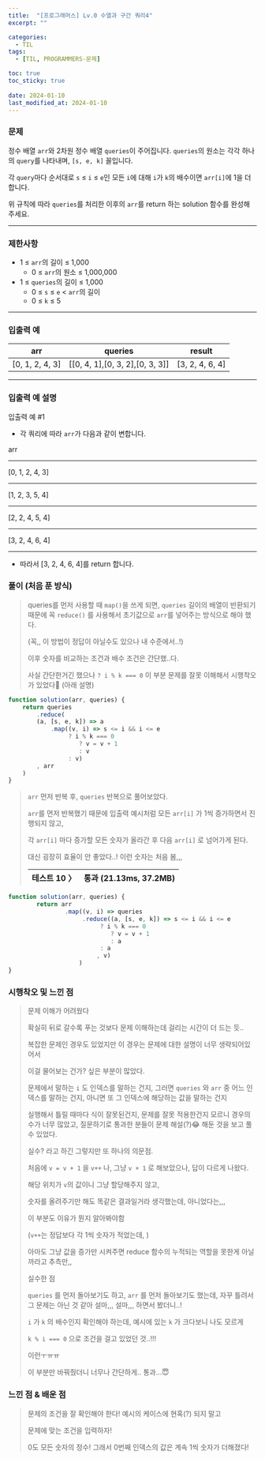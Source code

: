 ```yaml
---
title:  "[프로그래머스] Lv.0 수열과 구간 쿼리4"
excerpt: ""

categories:
  - TIL
tags:
  - [TIL, PROGRAMMERS-문제]

toc: true
toc_sticky: true
 
date: 2024-01-10
last_modified_at: 2024-01-10
---
```


### 문제

정수 배열 `arr`와 2차원 정수 배열 `queries`이 주어집니다. `queries`의 원소는 각각 하나의 `query`를 나타내며, `[s, e, k]` 꼴입니다.

각 `query`마다 순서대로 `s` ≤ `i` ≤ `e`인 모든 `i`에 대해 `i`가 `k`의 배수이면 `arr[i]`에 1을 더합니다.

위 규칙에 따라 `queries`를 처리한 이후의 `arr`를 return 하는 solution 함수를 완성해 주세요.

---

### 제한사항

- 1 ≤ `arr`의 길이 ≤ 1,000
    - 0 ≤ `arr`의 원소 ≤ 1,000,000
- 1 ≤ `queries`의 길이 ≤ 1,000
    - 0 ≤ `s` ≤ `e` < `arr`의 길이
    - 0 ≤ `k` ≤ 5

---

### 입출력 예

| arr | queries | result |
| --- | --- | --- |
| [0, 1, 2, 4, 3] | [[0, 4, 1],[0, 3, 2],[0, 3, 3]] | [3, 2, 4, 6, 4] |

---

### 입출력 예 설명

입출력 예 #1

- 각 쿼리에 따라 `arr`가 다음과 같이 변합니다.

arr

---

[0, 1, 2, 4, 3]

---

[1, 2, 3, 5, 4]

---

[2, 2, 4, 5, 4]

---

[3, 2, 4, 6, 4]

---

- 따라서 [3, 2, 4, 6, 4]를 return 합니다.


### 풀이 (처음 푼 방식)

> queries를 먼저 사용할 때 `map()`을 쓰게 되면, `queries` 길이의 배열이 반환되기 때문에 꼭 `reduce()` 를 사용해서 초기값으로 `arr`를 넣어주는 방식으로 해야 했다.
> 
> 
> (꼭,, 이 방법이 정답이 아닐수도 있으나 내 수준에서..!)
> 
> 이후 숫자를 비교하는 조건과 배수 조건은 간단했..다.
> 
> 사실 간단한거긴 했으나  `? i % k === 0` 이 부분 문제를 잘못 이해해서 시행착오가 있었다🥲 (아래 설명)
> 

```jsx
function solution(arr, queries) {
    return queries
        .reduce(
        (a, [s, e, k]) => a
            .map((v, i) => s <= i && i <= e 
                 ? i % k === 0 
                    ? v = v + 1
                    : v 
                 : v)
        , arr
    )
}
```


> `arr` 먼저 반복 후, `queries` 반복으로 풀어보았다.
> 
> 
> `arr`를 먼저 반복했기 때문에 입출력 예시처럼 모든 `arr[i]` 가 1씩 증가하면서 진행되지 않고, 
> 
> 각 `arr[i]` 마다 증가할 모든 숫자가 올라간 후 다음 `arr[i]` 로 넘어가게 된다.
> 
> 대신 굉장히 효율이 안 좋았다..! 이런 숫자는 처음 봄,,,
> 
> | 테스트 10 〉 | 통과 (21.13ms, 37.2MB) |
> | --- | --- |


```jsx
function solution(arr, queries) {
		return arr
		        .map((v, i) => queries
		             .reduce((a, [s, e, k]) => s <= i && i <= e 
		                  ? i % k === 0 
		                     ? v = v + 1
		                     : a
		                  : a
		                 , v)
		            )
}
```


### 시행착오 및 느낀 점

> 문제 이해가 어려웠다
> 
> 
> 확실히 뒤로 갈수록 푸는 것보다 문제 이해하는데 걸리는 시간이 더 드는 듯..
> 
> 복잡한 문제인 경우도 있었지만 이 경우는 문제에 대한 설명이 너무 생략되어있어서 
> 
> 이걸 물어보는 건가? 싶은 부분이 많았다.
> 
> 문제에서 말하는 `i` 도 인덱스를 말하는 건지, 그러면 `queries` 와 `arr` 중 어느 인덱스를 말하는 건지, 아니면 또 그 인덱스에 해당하는 값을 말하는 건지
> 
> 실행해서 틀릴 때마다 식이 잘못된건지, 문제를 잘못 적용한건지 모르니 경우의 수가 너무 많았고, 질문하기로 통과한 분들이 문제 해설(?)😂 해둔 것을 보고 풀 수 있었다.  
> 
> 실수? 라고 하긴 그렇지만 또 하나의 의문점. 
> 
> 처음에 `v = v + 1` 을 `v++` 나, 그냥 `v + 1` 로 해보았으나, 답이 다르게 나왔다. 
> 
> 해당 위치가 `v`의 값이니 그냥 할당해주지 않고, 
> 
> 숫자를 올려주기만 해도 똑같은 결과일거라 생각했는데, 아니었다는,,, 
> 
> 이 부분도 이유가 뭔지 알아봐야함
> 
> (`v++`는 정답보다 각 1씩 숫자가 적었는데, )
> 
> 아마도 그냥 값을 증가만 시켜주면 reduce 함수의 누적되는 역할을 못한게 아닐까라고 추측만,,
> 
> 실수한 점 
> 
> `queries` 를 먼저 돌아보기도 하고, `arr` 를 먼저 돌아보기도 했는데, 자꾸 틀려서 그 문제는 아닌 것 같아 설마,,, 설마,,, 하면서 봤더니..! 
> 
> `i` 가 `k` 의 배수인지 확인해야 하는데, 예시에 있는 `k` 가 크다보니 나도 모르게 
> 
> `k % i === 0` 으로 조건을 걸고 있었던 것..!!! 
> 
> 이런ㅜㅠㅠ 
> 
> 이 부분만 바꿔줬더니 너무나 간단하게.. 통과…😇
> 


### 느낀 점 & 배운 점

> 문제의 조건을 잘 확인해야 한다! 예시의 케이스에 현혹(?) 되지 말고
> 
> 
> 문제에 맞는 조건을 입력하자! 
> 
> 0도 모든 숫자의 정수! 그래서 0번째 인덱스의 값은 계속 1씩 숫자가 더해졌다! 
>